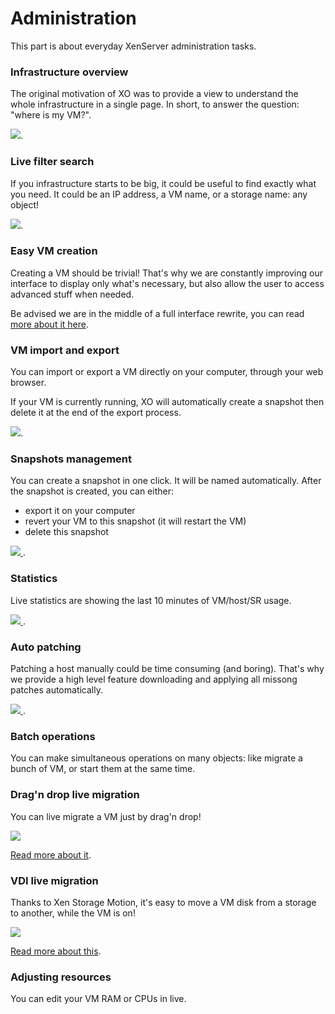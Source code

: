 # Administration

This part is about everyday XenServer administration tasks.

### Infrastructure overview

The original motivation of XO was to provide a view to understand the whole infrastructure in a single page. In short, to answer the question: "where is my VM?".


[![](https://xen-orchestra.com/blog/content/images/2014/Aug/main_view.png)](https://xen-orchestra.com/blog/introducing-new-interface/#horizontalhierarchy).

### Live filter search

If you infrastructure starts to be big, it could be useful to find exactly what you need. It could be an IP address, a VM name, or a storage name: any object!


[![](https://xen-orchestra.com/blog/content/images/2014/Aug/flat_view_filtered.png)](https://xen-orchestra.com/blog/introducing-new-interface/#flatviewwithpowerfulsearchengine).

### Easy VM creation

Creating a VM should be trivial! That's why we are constantly improving our interface to display only what's necessary, but also allow the user to access advanced stuff when needed.

Be advised we are in the middle of a full interface rewrite, you can read [more about it here](https://xen-orchestra.com/blog/announcing-xen-orchestra-5-x/).

### VM import and export

You can import or export a VM directly on your computer, through your web browser.

If your VM is currently running, XO will automatically create a snapshot then delete it at the end of the export process.

[![](https://xen-orchestra.com/blog/content/images/2014/Sep/import1bis.png)](https://xen-orchestra.com/blog/import-and-export-vm-in-xo/).

### Snapshots management

You can create a snapshot in one click. It will be named automatically. After the snapshot is created, you can either:

* export it on your computer
* revert your VM to this snapshot (it will restart the VM)
* delete this snapshot


[![](https://xen-orchestra.com/blog/content/images/2014/Nov/snap2.png)
](https://xen-orchestra.com/blog/snapshot-export-with-xen-orchestra/).

### Statistics

Live statistics are showing the last 10 minutes of VM/host/SR usage.


[![](https://xen-orchestra.com/blog/content/images/2015/04/statsI.png)
](https://xen-orchestra.com/blog/vm-live-metrics-in-xenserver-with-xen-orchestra/).

### Auto patching

Patching a host manually could be time consuming (and boring). That's why we provide a high level feature downloading and applying all missong patches automatically.

[![](https://xen-orchestra.com/blog/content/images/2015/10/patch_all.png)
](https://xen-orchestra.com/blog/xen-orchestra-4-8/#fullyautomatedpatching).

### Batch operations

You can make simultaneous operations on many objects: like migrate a bunch of VM, or start them at the same time.

### Drag'n drop live migration

You can live migrate a VM just by drag'n drop!

![](https://xen-orchestra.com/blog/content/images/2015/06/dragndrop.png)

[Read more about it](https://xen-orchestra.com/blog/vm-live-migration-with-xenserver-and-xen-orchestra/).

### VDI live migration

Thanks to Xen Storage Motion, it's easy to move a VM disk from a storage to another, while the VM is on!

![](https://xen-orchestra.com/blog/content/images/2015/01/vdi3.png)

[Read more about this](https://xen-orchestra.com/blog/moving-vdi-in-live/).

### Adjusting resources

You can edit your VM RAM or CPUs in live.